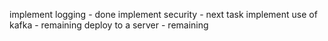 implement logging - done
implement security - next task
implement use of kafka - remaining
deploy to a server -  remaining
 